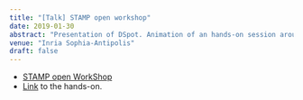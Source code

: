 ```yaml
---
title: "[Talk] STAMP open workshop"
date: 2019-01-30
abstract: "Presentation of DSpot. Animation of an hands-on session around the usage of DSpot."
venue: "Inria Sophia-Antipolis"
draft: false
---
```


- [STAMP open WorkShop](https://www.stamp-project.eu/view/Blog/STAMP_Workshop_Sophia_Antipolis)
- [Link](https://github.com/STAMP-project/dspot-hands-on) to the hands-on.